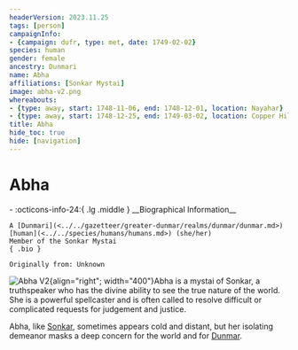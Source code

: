 ```yaml
---
headerVersion: 2023.11.25
tags: [person]
campaignInfo:
- {campaign: dufr, type: met, date: 1749-02-02}
species: human
gender: female
ancestry: Dunmari
name: Abha
affiliations: [Sonkar Mystai]
image: abha-v2.png
whereabouts:
- {type: away, start: 1748-11-06, end: 1748-12-01, location: Nayahar}
- {type: away, start: 1748-12-25, end: 1749-03-02, location: Copper Hills}
title: Abha
hide_toc: true
hide: [navigation]
---
```

# Abha
<div class="grid cards ext-narrow-margin ext-one-column" markdown>
- :octicons-info-24:{ .lg .middle } __Biographical Information__

    A [Dunmari](<../../gazetteer/greater-dunmar/realms/dunmar/dunmar.md>) [human](<../../species/humans/humans.md>) (she/her)  
    Member of the Sonkar Mystai  
    { .bio }

    Originally from: Unknown
</div>



![Abha V2](../../assets/abha-v2.png){align="right"; width="400"}Abha is a mystai of Sonkar, a truthspeaker who has the divine ability to see the true nature of the world. She is a powerful spellcaster and is often called to resolve difficult or complicated requests for judgement and justice. 

Abha, like [Sonkar](<../../cosmology/gods/incorporeal-gods/dunmari/sonkar.md>), sometimes appears cold and distant, but her isolating demeanor masks a deep concern for the world and for [Dunmar](<../../gazetteer/greater-dunmar/realms/dunmar/dunmar.md>). 

